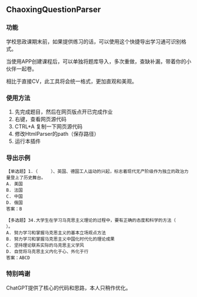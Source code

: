 ## ChaoxingQuestionParser

### 功能
学校思政课期末前，如果提供练习的话，可以使用这个快捷导出学习通可识别格式。

当使用APP创建课程后，可以单独将题库导入，多次重做，查缺补漏，带着你的小伙伴一起卷。

相比于直接CV，此工具将会统一格式，更加直观和美观。

### 使用方法
1. 先完成题目，然后在网页版点开已完成作业
2. 右键，查看网页源代码
3. CTRL+A 复制一下网页源代码
4. 修改HtmlParser的path（保存路径）
5. 运行本插件

### 导出示例
```
【单选题】1.（     ）、英国、德国工人运动的兴起，标志着现代无产阶级作为独立的政治力量登上了历史舞台。
A. 美国
B. 法国
C. 中国
D. 俄国
答案：B

【多选题】34.大学生在学习马克思主义理论的过程中，要有正确的态度和科学的方法（     ）。
A. 努力学习和掌握马克思主义的基本立场观点方法
B. 努力学习和掌握马克思主义中国化时代化的理论成果
C. 坚持理论联系实际的马克思主义学风
D. 自觉将马克思主义内化于心、外化于行
答案：ABCD
```

### 特别鸣谢
ChatGPT提供了核心的代码和思路，本人只稍作优化。